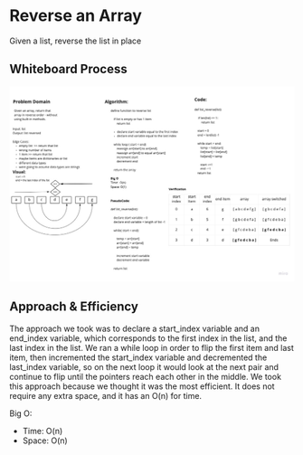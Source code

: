 # Reverse an Array
<!-- Description of the challenge -->
Given a list, reverse the list in place

## Whiteboard Process
<!-- Embedded whiteboard image -->

![Code Challenge 1](CodeChallenge1.jpg)

## Approach & Efficiency
<!-- What approach did you take? Discuss Why. What is the Big O space/time for this approach? -->

The approach we took was to declare a start_index variable and an end_index variable, which corresponds to the first index in the list, and the last index in the list. We ran a while loop in order to flip the first item and last item, then incremented the start_index variable and decremented the last_index variable, so on the next loop it would look at the next pair and continue to flip until the pointers reach each other in the middle. We took this approach because we thought it was the most efficient. It does not require any extra space, and it has an O(n) for time.

Big O:

- Time: O(n)
- Space: O(n)

